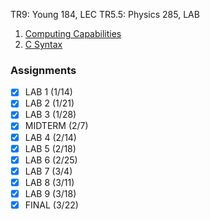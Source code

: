 TR9: Young 184, LEC
TR5.5: Physics 285, LAB
1. [Computing Capabilities](Computing%20Capabilities.md)
2. [C Syntax](C%20Syntax.md)
### Assignments
- [x] LAB 1 (1/14)
- [x] LAB 2 (1/21)
- [x] LAB 3 (1/28)
- [x] MIDTERM (2/7)
- [x] LAB 4 (2/14)
- [x] LAB 5 (2/18)
- [x] LAB 6 (2/25)
- [x] LAB 7 (3/4)
- [x] LAB 8 (3/11)
- [x] LAB 9 (3/18)
- [x] FINAL (3/22)